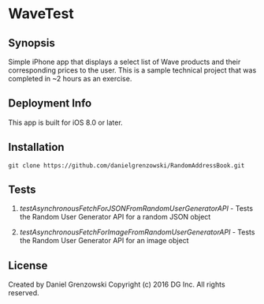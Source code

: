 # WaveTest

## Synopsis
Simple iPhone app that displays a select list of Wave products and their corresponding prices to the user. This is a sample technical project that was completed in ~2 hours as an exercise.

## Deployment Info
This app is built for iOS 8.0 or later.

## Installation
`git clone https://github.com/danielgrenzowski/RandomAddressBook.git`

## Tests
1. _testAsynchronousFetchForJSONFromRandomUserGeneratorAPI_ - Tests the Random User Generator API for a random JSON object

2. _testAsynchronousFetchForImageFromRandomUserGeneratorAPI_ - Tests the Random User Generator API for an image object

## License
Created by Daniel Grenzowski
Copyright (c) 2016 DG Inc. All rights reserved.